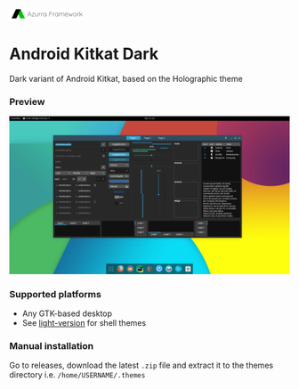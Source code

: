 [![built-with-azurra-framework](https://github.com/B00merang-Project/B00merang-Project.github.io/blob/master/resources/badges/azurra/badge_smaller.png)](https://github.com/B00merang-Project/Azurra_framework)

# Android Kitkat Dark
Dark variant of Android Kitkat, based on the Holographic theme

### Preview
![android-kitkat-dark](https://github.com/B00merang-Project/gallery/raw/master/Android%204.4%20Kitkat%20Dark%20(3).png)

### Supported platforms
- Any GTK-based desktop
- See [light-version](https://github.com/B00merang-Project/Android-Kitkat) for shell themes

### Manual installation
Go to releases, download the latest `.zip` file and extract it to the themes directory i.e. `/home/USERNAME/.themes`
